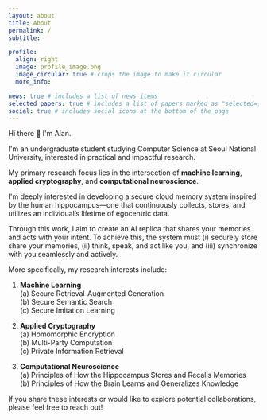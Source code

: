 ```yaml
---
layout: about
title: About
permalink: /
subtitle: 

profile:
  align: right
  image: profile_image.png
  image_circular: true # crops the image to make it circular
  more_info: 

news: true # includes a list of news items
selected_papers: true # includes a list of papers marked as "selected={true}"
social: true # includes social icons at the bottom of the page
---
```


Hi there 👋 I'm Alan.

I'm an undergraduate student studying Computer Science at Seoul National University, interested in practical and impactful research.

My primary research focus lies in the intersection of **machine learning**, **applied cryptography**, and **computational neuroscience**.

I'm deeply interested in developing a secure cloud memory system inspired by the human hippocampus—one that continuously collects, stores, and utilizes an individual’s lifetime of egocentric data.

Through this work, I aim to create an AI replica that shares your memories and acts with your intent. To achieve this, the system must (i) securely store share your memories, (ii) think, speak, and act like you, and (iii) synchronize with you seamlessly and actively.

More specifically, my research interests include:

1. **Machine Learning**  
(a) Secure Retrieval-Augmented Generation  
(b) Secure Semantic Search  
(c) Secure Imitation Learning

2. **Applied Cryptography**  
(a) Homomorphic Encryption  
(b) Multi-Party Computation  
(c) Private Information Retrieval

3. **Computational Neuroscience**  
(a) Principles of How the Hippocampus Stores and Recalls Memories  
(b) Principles of How the Brain Learns and Generalizes Knowledge

If you share these interests or would like to explore potential collaborations, please feel free to reach out!
